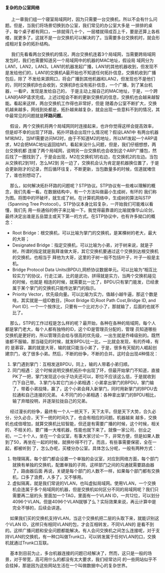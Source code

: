 #### 复杂的办公室网络

&nbsp;&nbsp;&nbsp;&nbsp; 上一章我们组一个寝室局域网时，因为只需要一台交换机，所以不会有什么问题。但是，当我们将场景切换到办公室，我们常见的办公室大多是
一排排的桌子，每个桌子都有网口，一排就得几十个，一层楼就得成百上千，要是还算上各栋楼，就更多了。这就不是一台交换机可以解决的了。当需要多台交换机时，就会形
成相对复杂的拓扑结构。

&nbsp;&nbsp;&nbsp;&nbsp; 我们先看看两台交换机的情况，两台交换机连着3个局域网，当需要跨局域网发包时，我们也需要知道另一个局域网中的机器的MAC地址，假设局
域网分为LAN1，LAN2，LAN3。LAN1的机器发起广播，LAN1的其他机器收到，但发现不是发给他们的，LAN1的交换机A最开始也不知道任何拓扑信息，交换机收到广播包后，除了
不发给来源网口，将会广播到其他机器和LAN2，但发现也不是他们的，同时交换机B也会收到，交换机B也没有拓扑信息，一个广播，到了某台机器，一看IP，发现是发给自己的，
于是主动上报自己的MAC地址，于是，一个跨LAN的ARP请求完成。上述过程会不断的更新交换机的信息，交换机也会越来越智能。看起来这样，两台交换机工作得也非常好，但是
随着办公室不断扩大，交换机越来越多，网线到处都是，拓扑越来越复杂，就会出现一些意料不到的情况，其中最常见的问题就是**环路问题**。

&nbsp;&nbsp;&nbsp;&nbsp;假设，两个交换机将两个局域网同时连接起来，也许你觉得这样会提高效率，但是却不幸的出现了环路，拓扑环路会出现什么情况呢？假设LAN1中
有两台机器M1和M2，当M1需要访问M2时，由于不知道M2的地址，所以M1发起一个ARP请求，M2会把MAC地址返回给M1，看起来没什么问题，但是，我们仔细想想，两台交换机都
连接了两个局域网，说明另一台交换机也会收到这个ARP广播包，然后找了一圈找到了，于是会出现，M2在交换机1的右边，在交换机2的左边。当包从交换机2到1时，怎么M2到
另一边了，交换机会认为肯定是机器换位置了，于是会更新刚才的记录，然后循环往复，不断更新，当包数量多的时候，信道就堵住了，谁也别想动了。

&nbsp;&nbsp;&nbsp;&nbsp;那么，如何解决拓扑环路的问题呢？STP协议。STP协议有一些难以理解的概念，我们先看一看。在数据结构中，有一个方法叫做最小生成树，有环的
我们称为图。将图中的环破坏，就生成了树。在计算机网络中，生成树的算法叫STP（Spanning Tree Protocol）。STP协议本身比较复杂，一开始我们可能难以看懂，我们先
用一些通俗的例子来比喻一下。我觉得最靠谱的比喻就像华山论剑，最终决定出谁是五岳盟主或天下第一的方式。在STP协议中，也有许多拗口的概念：
 - Root Bridge：根交换机，可以比喻为掌门的交换机，是某棵树的老大，最大的大哥；
 - Designated Bridge：指定交换机，可以比喻为小弟，对于树来说，就是子树，所谓的指定就是我拜谁做大哥，其它交换机要通过这个交换到达根交换机的交换机，也相当于
 拜他为大哥，这里的子树一般不包括叶子，叶子一般是主机。
 - Bridge Protocol Data Units(BPDU),网桥协议数据单元。可以比喻为“相互比较实力”的协议，行走江湖，比的是武功，拼得就是实力，当两个交换机碰见的时候，也就是
 相连的时候，就需要比一比了，BPDU只有掌门能发，已经隶属于某个掌门的交换机只能传达掌门的指示。
 - Priority Vector，优先级向量。可以比喻为实力，值越小越牛逼，那这个数是啥，其实就是一组ID数目，[Root Bridge ID,Root Path Cost,Bridge ID, and Port ID].
 一个一个按序比，只要有一个比对方小了，那就输了，后面的也就不比了。
 
 &nbsp;&nbsp;&nbsp;&nbsp;那么，STP的工作过程是怎么样的呢？最开始，各种在各种的局域网，每个人都是掌门老大，每个人都有独特的ID，这个ID是管理员分配的，管理
 员知道哪些交换机是更好的，所以管理员会给与很高的优先级，一出生就是乔峰级别的。既然谁都不服输，那当碰见的时候，就发BPDU比一比，一比就会发现，有的乔峰，有的
 是慕容，赢的就是大哥，输的就只能当小弟了，于是，很多有天赋的人崛起创建宗门，收了很多小弟。然后，不断的纷争，不断的合并。这时会出现4种情况：
 1. 掌门遇到掌门：互相发送BPDU，同上，输的人带着小弟归顺。
 2. 同门相遇： 这个时候说明交换机拓扑中出现了环，但最开始掌门不知道，直接PK了一把，掌门发现这小伙子功夫还可以，职位不应该这么低，于是就收到门下自己带。
 3.掌门与其它门派小弟相遇：小弟拿出掌门的BPDU，掌门输了，带着小弟投降，赢了，这个小弟会拜入新掌门，同时用新掌门的BPDU去拉通和自己连接的兄弟。
 4.不同门的小弟相遇：各种拿出掌门的BPDU相比，输了弃暗投明，并逐渐拉拢自己的兄弟。
 
 &nbsp;&nbsp;&nbsp;&nbsp;经过漫长的纷争，最终有一个人一统天下，天下太平。但是天下大势，合久必分，分久必合，天下一统的时间久了，也会有相应的问题。机器越来
 越多，交换机也成倍增加，就算交换机比较智能，但还是有需要广播的时候，这个时候，相关的，不相关的，要广播一大堆机器，性能也就下来了。就像一家公司，创业之
 初，一二十个人，坐在一个会议室，有事大家讨论一下，非常方便，但是如果人数到了50，再坐在一起的时候，就换吵得不行了。而且，有些事需要保密，全在一起，都被听到
 了，怎么办呢，买楼分办公室。具体怎么分呢，一般有两种方式：
 1. 物理隔离，每个部门都会设置一个单独的会议室，对应到网络方面，每个部门就换有单独的交换机，配置单独的子网，这样部门之间的沟通就需要路由器了，路由器后面
 再说，关键是每个部门的人数不一样，如果每个部门都有交换机，口多了浪费，人多了，又不够用。
 2. 虚拟隔离，就是我们常说的VLAN，也叫虚拟局域网。使用VLAN，一个交换机会连属于多个局域网的机器，但是交换机如何区分不同的局域网呢？我们只需要再二层的头
 里面加一个TAG，里面有一个VLAN ID，一共12位，可以划分4096个VLAN。但是4096个VLAN就够了么？实际效果来说，再云计算中是完全不够的，后续会讲道。
 
 &nbsp;&nbsp;&nbsp;&nbsp;如果我们买的交换机支持VLAN，当这个交换机把二层的头取下来，就能识别这个VLAN ID，这样只有相同VLAN的包，才会互相转发，不同VLAN的
 是看不到的。这样广播问题和安全问题都能解决。有人会问交换机之间怎么连接呢，对于支持VLAN的交换机，有一种口叫做Trunk口，可以转发属于任何VLAN的口，交换
 机就通过Trunk口互联。
 
 &nbsp;&nbsp;&nbsp;&nbsp;基本到目前为止，多台机器连接的问题已经解决了，然而，这只是一般的场景，对于带宽，高可用什么的都没有太大要求，我们经常访问
 的一些网站似乎不会挂掉，那是因为这些网站生活在一个叫做数据中心的复杂世界。
 
